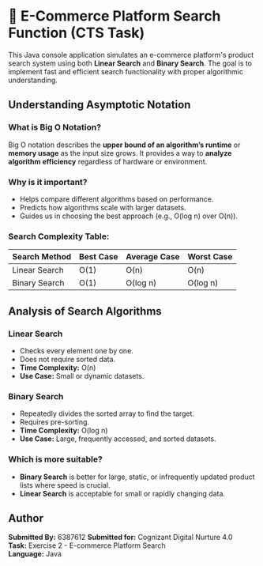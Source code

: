 # 🛒 E-Commerce Platform Search Function (CTS Task)

This Java console application simulates an e-commerce platform's product search system using both **Linear Search** and **Binary Search**. The goal is to implement fast and efficient search functionality with proper algorithmic understanding.

## Understanding Asymptotic Notation

### What is Big O Notation?
Big O notation describes the **upper bound of an algorithm’s runtime** or **memory usage** as the input size grows. It provides a way to **analyze algorithm efficiency** regardless of hardware or environment.

### Why is it important?
- Helps compare different algorithms based on performance.
- Predicts how algorithms scale with larger datasets.
- Guides us in choosing the best approach (e.g., O(log n) over O(n)).

### Search Complexity Table:

| Search Method   | Best Case | Average Case | Worst Case |
|-----------------|-----------|--------------|------------|
| Linear Search   | O(1)      | O(n)         | O(n)       |
| Binary Search   | O(1)      | O(log n)     | O(log n)   |

## Analysis of Search Algorithms

### Linear Search
- Checks every element one by one.
- Does not require sorted data.
- **Time Complexity:** O(n)
- **Use Case:** Small or dynamic datasets.

### Binary Search
- Repeatedly divides the sorted array to find the target.
- Requires pre-sorting.
- **Time Complexity:** O(log n)
- **Use Case:** Large, frequently accessed, and sorted datasets.

### Which is more suitable?
- **Binary Search** is better for large, static, or infrequently updated product lists where speed is crucial.
- **Linear Search** is acceptable for small or rapidly changing data.

## Author

**Submitted By:** 6387612
**Submitted for:** Cognizant Digital Nurture 4.0  
**Task:** Exercise 2 - E-commerce Platform Search  
**Language:** Java